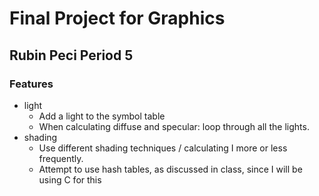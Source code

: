 # Final Project for Graphics

## Rubin Peci Period 5 

### Features

- light
	- Add a light to the symbol table
	- When calculating diffuse and specular: loop through all the lights.
- shading
	- Use different shading techniques / calculating I more or less frequently.
	- Attempt to use hash tables, as discussed in class, since I will be using C for this 
